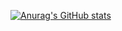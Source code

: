 [![Anurag's GitHub stats](https://github-readme-stats.vercel.app/api?username=ajesses)](https://github.com/anuraghazra/github-readme-stats)
